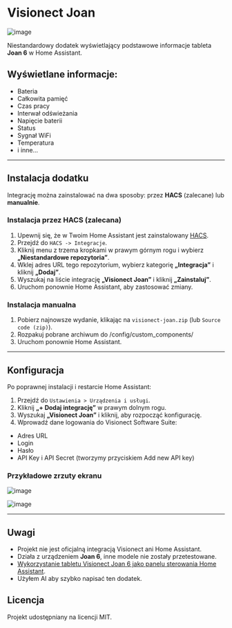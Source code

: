 
# Visionect Joan

![image](https://github.com/user-attachments/assets/9d9a18c6-5518-432f-81c1-b7a4286760d8)


Niestandardowy dodatek wyświetlający podstawowe informacje tableta **Joan 6** w Home Assistant.

## Wyświetlane informacje:

- Bateria
- Całkowita pamięć
- Czas pracy
- Interwał odświeżania
- Napięcie baterii
- Status
- Sygnał WiFi
- Temperatura
- i inne...

---

## Instalacja dodatku

Integrację można zainstalować na dwa sposoby: przez **HACS** (zalecane) lub **manualnie**.

### Instalacja przez HACS (zalecana)

1. Upewnij się, że w Twoim Home Assistant jest zainstalowany [HACS](https://hacs.xyz/).
2. Przejdź do `HACS -> Integracje`.
3. Kliknij menu z trzema kropkami w prawym górnym rogu i wybierz **„Niestandardowe repozytoria”**.
4. Wklej adres URL tego repozytorium, wybierz kategorię **„Integracja”** i kliknij **„Dodaj”**.
5. Wyszukaj na liście integrację **„Visionect Joan”** i kliknij **„Zainstaluj”**.
6. Uruchom ponownie Home Assistant, aby zastosować zmiany.

### Instalacja manualna


1. Pobierz najnowsze wydanie, klikając na `visionect-joan.zip` (lub `Source code (zip)`).
2. Rozpakuj pobrane archiwum do /config/custom_components/
3. Uruchom ponownie Home Assistant.

---

## Konfiguracja

Po poprawnej instalacji i restarcie Home Assistant:

1. Przejdź do `Ustawienia > Urządzenia i usługi`.
2. Kliknij **„+ Dodaj integrację”** w prawym dolnym rogu.
3. Wyszukaj **„Visionect Joan”** i kliknij, aby rozpocząć konfigurację.
4. Wprowadź dane logowania do Visionect Software Suite:
- Adres URL
- Login
- Hasło
- API Key i API Secret (tworzymy przyciskiem Add new API key)


### Przykładowe zrzuty ekranu

![image](https://github.com/user-attachments/assets/98a9c588-365c-47d1-bde6-532055221460)

![image](https://github.com/user-attachments/assets/186c46f7-2b59-472d-aafc-bde40979baea)

---

## Uwagi

- Projekt nie jest oficjalną integracją Visionect ani Home Assistant.
- Działa z urządzeniem **Joan 6**, inne modele nie zostały przetestowane.
- [Wykorzystanie tabletu Visionect Joan 6 jako panelu sterowania Home Assistant](https://github.com/Adam7411/Joan-6-Visionect_Home-Assistant).
- Użyłem AI aby szybko napisać ten dodatek.

## Licencja

Projekt udostępniany na licencji MIT.







